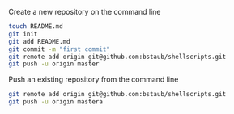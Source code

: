 Create a new repository on the command line

```bash
touch README.md
git init
git add README.md
git commit -m "first commit"
git remote add origin git@github.com:bstaub/shellscripts.git
git push -u origin master
```

Push an existing repository from the command line

```bash
git remote add origin git@github.com:bstaub/shellscripts.git
git push -u origin mastera
```
